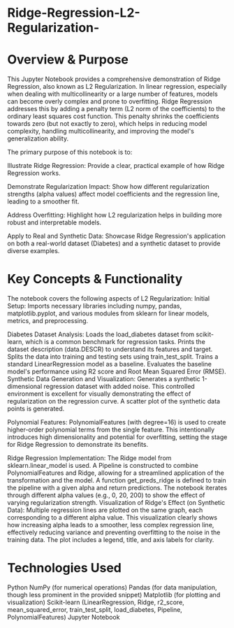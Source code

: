 # Ridge-Regression-L2-Regularization-
# Overview & Purpose
This Jupyter Notebook provides a comprehensive demonstration of Ridge Regression, also known as L2 Regularization. In linear regression, especially when dealing with multicollinearity or a large number of features, models can become overly complex and prone to overfitting. Ridge Regression addresses this by adding a penalty term (L2 norm of the coefficients) to the ordinary least squares cost function. This penalty shrinks the coefficients towards zero (but not exactly to zero), which helps in reducing model complexity, handling multicollinearity, and improving the model's generalization ability.

The primary purpose of this notebook is to:

Illustrate Ridge Regression: Provide a clear, practical example of how Ridge Regression works.

Demonstrate Regularization Impact: Show how different regularization strengths (alpha values) affect model coefficients and the regression line, leading to a smoother fit.

Address Overfitting: Highlight how L2 regularization helps in building more robust and interpretable models.

Apply to Real and Synthetic Data: Showcase Ridge Regression's application on both a real-world dataset (Diabetes) and a synthetic dataset to provide diverse examples.

# Key Concepts & Functionality
The notebook covers the following aspects of L2 Regularization:
Initial Setup: Imports necessary libraries including numpy, pandas, matplotlib.pyplot, and various modules from sklearn for linear models, metrics, and preprocessing.

Diabetes Dataset Analysis:
Loads the load_diabetes dataset from scikit-learn, which is a common benchmark for regression tasks.
Prints the dataset description (data.DESCR) to understand its features and target.
Splits the data into training and testing sets using train_test_split.
Trains a standard LinearRegression model as a baseline.
Evaluates the baseline model's performance using R2 score and Root Mean Squared Error (RMSE).
Synthetic Data Generation and Visualization:
Generates a synthetic 1-dimensional regression dataset with added noise. This controlled environment is excellent for visually demonstrating the effect of regularization on the regression curve.
A scatter plot of the synthetic data points is generated.

Polynomial Features:
PolynomialFeatures (with degree=16) is used to create higher-order polynomial terms from the single feature. This intentionally introduces high dimensionality and potential for overfitting, setting the stage for Ridge Regression to demonstrate its benefits.

Ridge Regression Implementation:
The Ridge model from sklearn.linear_model is used.
A Pipeline is constructed to combine PolynomialFeatures and Ridge, allowing for a streamlined application of the transformation and the model.
A function get_preds_ridge is defined to train the pipeline with a given alpha and return predictions.
The notebook iterates through different alpha values (e.g., 0, 20, 200) to show the effect of varying regularization strength.
Visualization of Ridge's Effect (on Synthetic Data):
Multiple regression lines are plotted on the same graph, each corresponding to a different alpha value.
This visualization clearly shows how increasing alpha leads to a smoother, less complex regression line, effectively reducing variance and preventing overfitting to the noise in the training data.
The plot includes a legend, title, and axis labels for clarity.

# Technologies Used
Python
NumPy (for numerical operations)
Pandas (for data manipulation, though less prominent in the provided snippet)
Matplotlib (for plotting and visualization)
Scikit-learn (LinearRegression, Ridge, r2_score, mean_squared_error, train_test_split, load_diabetes, Pipeline, PolynomialFeatures)
Jupyter Notebook
